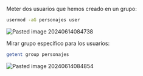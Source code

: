 Meter dos usuarios que hemos creado en un grupo:

```Bash
usermod -aG personajes user
```

![Pasted image 20240614084738](https://github.com/user-attachments/assets/6db6ceb2-a5eb-4ca1-8042-237e135aa57c)

Mirar grupo específico para los usuarios:

```Bash
getent group personajes
```

![Pasted image 20240614084854](https://github.com/user-attachments/assets/8f220fa3-5188-4b34-b292-c68a4ab242cc)
